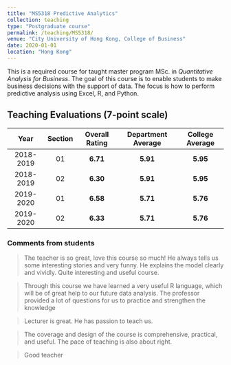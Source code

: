 ```yaml
---
title: "MS5318 Predictive Analytics"
collection: teaching
type: "Postgraduate course"
permalink: /teaching/MS5318/
venue: "City University of Hong Kong, College of Business"
date: 2020-01-01
location: "Hong Kong"
---
```


This is a required course for taught master program MSc. in _Quantitative Analysis for Business_. The goal of this course is to enable students to make business decisions with the support of data. The focus is how to perform predictive analysis using Excel, R, and Python.

## Teaching Evaluations (7-point scale)


Year | Section | Overall Rating | Department Average | College Average
:---: | :---: | :---: | :---: | :---:
2018-2019 | 01 | **6.71** | **5.91** | **5.95**
2018-2019 | 02 | **6.30** | **5.91** | **5.95**
2019-2020 | 01 | **6.58** | **5.71** | **5.76**
2019-2020 | 02 | **6.33** | **5.71** | **5.76**


### Comments from students
> The teacher is so great, love this course so much! He always tells us some interesting stories and very funny. He explains the model clearly and vividly. Quite interesting and useful course.

> Through this course we have learned a very useful R language, which will be of great help to our future data analysis. The professor provided a lot of questions for us to practice and strengthen the knowledge

> Lecturer is great. He has passion to teach us.

> The coverage and design of the course is comprehensive, practical, and useful. The pace of teaching is also about
right.

> Good teacher
